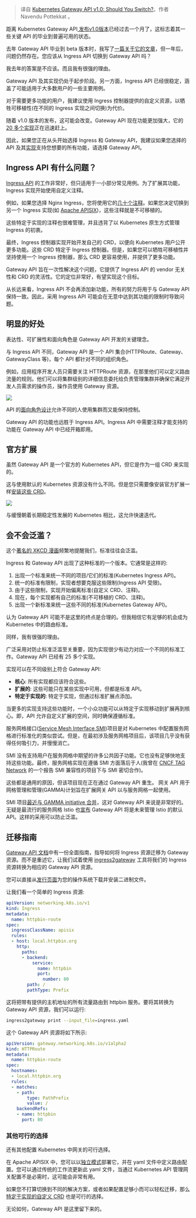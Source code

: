 <!--
title: Kubernetes Gateway API v1.0: 您应该切换吗？
cover: https://static.apiseven.com/uploads/2023/12/08/XllJX2YG_apisix-ingress.png?imageMogr2/format/webp
-->

> 译自 [Kubernetes Gateway API v1.0: Should You Switch?](https://static.apiseven.com/uploads/2023/12/08/winePDii_gateway-api.png?imageMogr2/format/webp)。作者 Navendu Pottekkat 。


距离 Kubernetes Gateway API[ 发布v1.0版本](https://kubernetes.io/blog/2023/10/31/gateway-api-ga/)已经过去一个月了，这标志着其一些关键 API 的毕业到普遍可用的状态。

去年 Gateway API 毕业到 beta 版本时，我写了[一篇关于它的文章](https://api7.ai/blog/gateway-vs-ingress-api.md)，但一年后，问题仍然存在。您应该从 Ingress API 切换到 Gateway API 吗？

我去年的答案是不应该。而且我有很强的理由。

Gateway API 及其实现仍处于起步阶段。另一方面，Ingress API 已经很稳定，涵盖了可能适用于大多数用户的一些主要用例。

对于需要更多功能的用户，我建议使用 Ingress 控制器提供的自定义资源，以牺牲可移植性(在不同的 Ingress 实现之间切换)为代价。

随着 v1.0 版本的发布，这可能会改变。Gateway API 现在功能更加强大，它的 [20 多个实现](https://gateway-api.sigs.k8s.io/implementations/)正在迅速赶上。

因此，如果您正在从头开始选择 Ingress 和 Gateway API，我建议如果您选择的 API 及其[实现](https://apisix.apache.org/docs/ingress-controller/tutorials/configure-ingress-with-gateway-api/)支持您想要的所有功能，请选择 Gateway API。

## Ingress API 有什么问题？

[Ingress API](https://kubernetes.io/docs/concepts/services-networking/ingress/) 的工作非常好，但只适用于一小部分常见用例。为了扩展其功能，Ingress 实现开始使用自定义注释。

例如，如果您选择 Nginx Ingress，您将使用它的[几十个注释](https://github.com/kubernetes/ingress-nginx/blob/main/docs/user-guide/nginx-configuration/annotations.md)。如果您决定切换到另一个 Ingress 实现(如 [Apache APISIX](https://apisix.apache.org/docs/ingress-controller/concepts/annotations/))，这些注释就是不可移植的。

这些特定于实现的注释也很难管理，并且违背了以 Kubernetes 原生方式管理 Ingress 的初衷。

最终，Ingress 控制器实现开始开发自己的 CRD，以便向 Kubernetes 用户公开更多功能。这些 CRD 特定于 Ingress 控制器。但是，如果您可以牺牲可移植性并坚持使用一个 Ingress 控制器，那么 CRD 更容易使用，并提供了更多功能。

Gateway API 旨在一次性解决这个问题，它提供了 Ingress API 的 vendor 无关性和 CRD 的灵活性。它的定位非常好，有望实现这个目标。

从长远来看，Ingress API 不会再添加新功能，所有的努力将用于与 Gateway API 保持一致。因此，采用 Ingress API 可能会在无意中达到其功能的限制时导致问题。

## 明显的好处

表达性、可扩展性和面向角色是 Gateway API 开发的关键理念。

与 Ingress API 不同，Gateway API 是一个 API 集合(HTTPRoute、Gateway、GatewayClass 等)，每个 API 都针对不同的组织角色。

例如，应用程序开发人员只需要关注 HTTPRoute 资源，在那里他们可以定义路由流量的规则。他们可以将集群级别的详细信息委托给负责管理集群并确保它满足开发人员需求的操作员，操作员使用 Gateway 资源。

![](https://yylives.cc/wp-content/uploads/2023/12/winePDii_gateway-api.png)

API 的[面向角色设计](https://gateway-api.sigs.k8s.io/#why-does-a-role-oriented-api-matter)允许不同的人使用集群而又能保持控制。

Gateway API 的功能也远胜于 Ingress API。Ingress API 中需要注释才能支持的功能在 Gateway API 中已经开箱即用。

## 官方扩展

虽然 Gateway API 是一个官方的 Kubernetes API，但它是作为一组 CRD 来实现的。

这与使用默认的 Kubernetes 资源没有什么不同。但是您只需要像安装官方扩展一样[安装这些 CRD](https://gateway-api.sigs.k8s.io/guides/#installing-gateway-api)。

![](https://yylives.cc/wp-content/uploads/2023/12/XllJX2YG_apisix-ingress.png)

与缓慢朝着长期稳定性发展的 Kubernetes 相比，这允许快速迭代。

## 会不会泛滥？

这个[著名的 XKCD 漫画](https://xkcd.com/927/)频繁地提醒我们，标准往往会泛滥。

Ingress 和 Gateway API 出现了这种标准的一个版本。它通常是这样的:

1. 出现一个标准来统一不同的项目/它们的标准(Kubernetes Ingress API)。
2. 统一的标准有限制，实现者想要克服这些限制(Ingress API 受限)。
3. 由于这些限制，实现开始偏离标准(自定义 CRD、注释)。
4. 现在，每个实现都有自己的标准(不可移植的 CRD、注释)。
5. 出现一个新标准来统一这些不同的标准(Kubernetes Gateway API)。

认为 Gateway API 可能不是这里的终点是合理的。但我相信它有足够的机会成为 Kubernetes 中的路由标准。

同样，我有很强的理由。

广泛采用对防止标准泛滥至关重要，因为实现很少有动力对应一个不同的标准工作。Gateway API 已经有 25 多个实现。

实现可以在不同级别上符合 Gateway API:

- **核心**: 所有实现都应该符合这些。
- **扩展的**: 这些可能只在某些实现中可用，但都是标准 API。
- **特定于实现的**: 特定于实现，但通过标准扩展点添加。

当更多的实现支持这些功能时，一个小众功能可以从特定于实现移动到扩展再到核心。即，API 允许自定义扩展的空间，同时确保遵循标准。

服务网格接口([Service Mesh Interface,SMI](https://smi-spec.io/))项目是对 Kubernetes 中配置服务网格进行标准化的类似尝试。但是，在最初涉及服务网格项目后，该项目几乎没有获得任何吸引力，并慢慢消亡。

SMI 没有支持用户在服务网格中期望的许多公共因子功能。它也没有足够快地支持这些功能。最终，服务网格实现在遵循 SMI 方面落后于人(我曾在 [CNCF TAG Network](https://github.com/cncf/tag-network) 的一个报告 SMI 兼容性的项目下与 SMI 密切合作)。

这些都是通用的原因，但该项目现在正在通过 Gateway API 重生。 网关 API 用于网格管理和管理(GAMMA)计划旨在扩展网关 API 以与服务网格一起使用。

SMI 项目[最近与 GAMMA initiative 合并](https://smi-spec.io/blog/announcing-smi-gateway-api-gamma/)，这对 Gateway API 来说是非常好的。无疑是最流行的服务网格 Istio 也[宣布](https://istio.io/latest/blog/2022/gateway-api-beta/) Gateway API 将是未来管理 Istio 的默认 API。这样的采用可以防止泛滥。

## 迁移指南

[Gateway API 文档](https://gateway-api.sigs.k8s.io/guides/migrating-from-ingress/)中有一份全面指南，指导如何将 Ingress 资源迁移为 Gateway 资源。而不是重述它，让我们试着使用 [ingress2gateway](https://github.com/kubernetes-sigs/ingress2gateway) 工具将我们的 Ingress 资源转换为相应的 Gateway API 资源。

您可以直接从[发行页面](https://github.com/kubernetes-sigs/ingress2gateway/releases/tag/v0.1.0)为您的操作系统下载并安装二进制文件。

让我们看一个简单的 Ingress 资源:

```yaml
apiVersion: networking.k8s.io/v1
kind: Ingress
metadata:
  name: httpbin-route
spec:
  ingressClassName: apisix
  rules:
  - host: local.httpbin.org
    http:
      paths:
      - backend:
          service:
            name: httpbin
            port:
              number: 80
        path: /
        pathType: Prefix
```

这将把带有提供的主机地址的所有流量路由到 httpbin 服务。要将其转换为 Gateway API 资源，我们可以运行:

```bash
ingress2gateway print --input_file=ingress.yaml
```

这个 Gateway API 资源将如下所示:

```yaml
apiVersion: gateway.networking.k8s.io/v1alpha2
kind: HTTPRoute
metadata:
  name: httpbin-route
spec:
  hostnames:
  - local.httpbin.org
  rules:
  - matches:
    - path:
        type: PathPrefix
        value: /
    backendRefs:
    - name: httpbin
      port: 80
```

### 其他可行的选择

还有其他配置 Kubernetes 中网关的可行选择。

在 Apache APISIX 中，您可以以[独立模式](https://apisix.apache.org/docs/apisix/next/deployment-modes/#standalone)部署它，并在 yaml 文件中定义路由配置。您可以通过传统的工作流更新此 yaml 文件，当通过 Kubernetes API 管理网关配置不是必需时，这可能会非常有用。

如果您不打算切换到不同的解决方案，或者如果配置足够小而可以轻松迁移，那么[特定于实现的自定义 CRD](https://apisix.apache.org/docs/ingress-controller/tutorials/proxy-the-httpbin-service/) 也是可行的选择。

无论如何，Gateway API 是这里留下来的。
